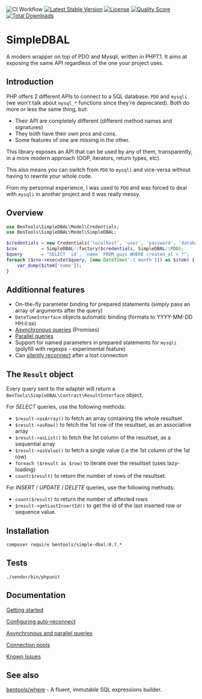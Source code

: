 ![CI Workflow](https://github.com/bpolaszek/simple-dbal/workflows/CI%20Workflow/badge.svg)
[![Latest Stable Version](https://poser.pugx.org/bentools/simple-dbal/v/stable)](https://packagist.org/packages/bentools/simple-dbal)
[![License](https://poser.pugx.org/bentools/simple-dbal/license)](https://packagist.org/packages/bentools/simple-dbal)
[![Quality Score](https://img.shields.io/scrutinizer/g/bpolaszek/simple-dbal.svg?style=flat-square)](https://scrutinizer-ci.com/g/bpolaszek/simple-dbal)
[![Total Downloads](https://poser.pugx.org/bentools/simple-dbal/downloads)](https://packagist.org/packages/bentools/simple-dbal)

# SimpleDBAL
A modern wrapper on top of PDO and Mysqli, written in PHP7.1. It aims at exposing the same API regardless of the one your project uses.

Introduction
------------
PHP offers 2 different APIs to connect to a SQL database: `PDO` and `mysqli` (we won't talk about `mysql_*` functions since they're deprecated). Both do more or less the same thing, but:

* Their API are completely different (different method names and signatures)
* They both have their own pros and cons.
* Some features of one are missing in the other.

This library exposes an API that can be used by any of them, transparently, in a more modern approach (OOP, iterators, return types, etc). 

This also means you can switch from `PDO` to `mysqli` and vice-versa without having to rewrite your whole code.

From my personnal experience, I was used to `PDO` and was forced to deal with `mysqli` in another project and it was really messy.

Overview
--------

```php
use BenTools\SimpleDBAL\Model\Credentials;
use BenTools\SimpleDBAL\Model\SimpleDBAL;

$credentials = new Credentials('localhost', 'user', 'password', 'database');
$cnx         = SimpleDBAL::factory($credentials, SimpleDBAL::PDO);
$query       = "SELECT `id`, `name` FROM guys WHERE created_at > ?";
foreach ($cnx->execute($query, [new DateTime('-1 month')]) as $item) {
    var_dump($item['name']);
}
```

Additionnal features
--------------------
* On-the-fly parameter binding for prepared statements (simply pass an array of arguments after the query)
* `DateTimeInterface` objects automatic binding (formats to YYYY-MM-DD HH:ii:ss)
* [Asynchronous queries](doc/03-AsynchronousQueries.md) (Promises)
* [Parallel queries](doc/03-AsynchronousQueries.md#parallel-queries)
* Support for named parameters in prepared statements for `mysqli` (polyfill with regexps - experimental feature)
* Can [silently reconnect](doc/02-Configuration.md) after a lost connection

The `Result` object
------------------
Every query sent to the adapter will return a `BenTools\SimpleDBAL\Contract\ResultInterface` object.

For _SELECT_ queries, use the following methods:
* `$result->asArray()` to fetch an array containing the whole resultset
* `$result->asRow()` to fetch the 1st row of the resultset, as an associative array
* `$result->asList()` to fetch the 1st column of the resultset, as a sequential array
* `$result->asValue()` to fetch a single value (i.e the 1st column of the 1st row)
* `foreach ($result as $row)` to iterate over the resultset (uses lazy-loading)
* `count($result)` to return the number of rows of the resultset.

For _INSERT_ / _UPDATE_ / _DELETE_ queries, use the following methods:
* `count($result)` to return the number of affected rows
* `$result->getLastInsertId()` to get the id of the last inserted row or sequence value.

Installation
------------
```
composer require bentools/simple-dbal:0.7.*
```

Tests
-----
```
./vendor/bin/phpunit
```

Documentation
-------------

[Getting started](doc/01-GettingStarted.md)

[Configuring auto-reconnect](doc/02-Configuration.md)

[Asynchronous and parallel queries](doc/03-AsynchronousQueries.md)

[Connection pools](doc/04-ConnectionPools.md)

[Known Issues](doc/05-KnownIssues.md)


See also
--------

[bentools/where](https://github.com/bpolaszek/where) - A fluent, immutable SQL expressions builder.
